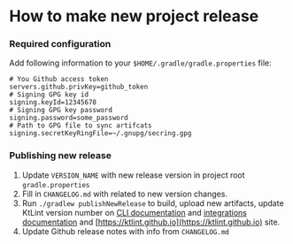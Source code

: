 # How to make new project release

### Required configuration

Add following information to your `$HOME/.gradle/gradle.properties` file:
```properties
# You Github access token
servers.github.privKey=github_token
# Signing GPG key id
signing.keyId=12345678
# Signing GPG key password
signing.password=some_password
# Path to GPG file to sync artifcats
signing.secretKeyRingFile=~/.gnupg/secring.gpg
```

### Publishing new release

1. Update `VERSION_NAME` with new release version in project root `gradle.properties`
2. Fill in `CHANGELOG.md` with related to new version changes.
3. Run `./gradlew publishNewRelease` to build, upload new artifacts, update KtLint version number on [CLI documentation](docs/install/cli.md) and [integrations documentation](docs/install/integrations.md) and [https://ktlint.github.io](https://ktlint.github.io) site.
4. Update Github release notes with info from `CHANGELOG.md`
